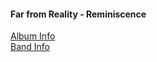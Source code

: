 #### Far from Reality - Reminiscence
[Album Info](https://www.metal-archives.com/albums/Far_from_Reality/Reminiscence/408987)  
[Band Info](https://www.metal-archives.com/bands/Far_from_Reality/3540380163)
